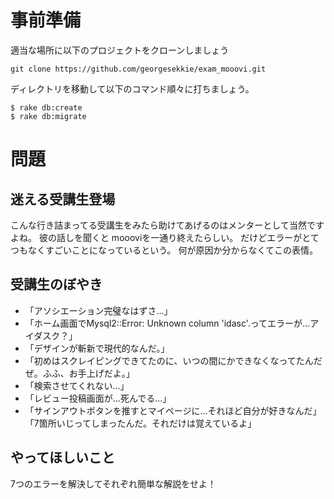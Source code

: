 # 事前準備
適当な場所に以下のプロジェクトをクローンしましょう

```
git clone https://github.com/georgesekkie/exam_mooovi.git
```

ディレクトリを移動して以下のコマンド順々に打ちましょう。

```
$ rake db:create
$ rake db:migrate
```

# 問題
## 迷える受講生登場
こんな行き詰まってる受講生をみたら助けてあげるのはメンターとして当然ですよね。
彼の話しを聞くと moooviを一通り終えたらしい。
だけどエラーがとてつもなくすごいことになっているという。
何が原因か分からなくてこの表情。

## 受講生のぼやき

- 「アソシエーション完璧なはずさ...」
- 「ホーム画面でMysql2::Error: Unknown column 'idasc'.ってエラーが...アイダスク？」
- 「デザインが斬新で現代的なんだ。」
- 「初めはスクレイピングできてたのに、いつの間にかできなくなってたんだぜ。ふふ、お手上げだよ。」
- 「検索させてくれない...」
- 「レビュー投稿画面が...死んでる...」
- 「サインアウトボタンを推すとマイページに...それほど自分が好きなんだ」
「7箇所いじってしまったんだ。それだけは覚えているよ」

## やってほしいこと

7つのエラーを解決してそれぞれ簡単な解説をせよ！

